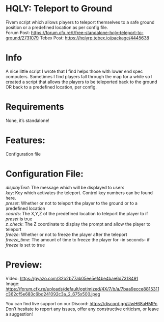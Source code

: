 # HQLY: Teleport to Ground
Fivem script which allows players to teleport themselves to a safe ground position or a predefined location as per config file.  
Forum Post: https://forum.cfx.re/t/free-standalone-hqly-teleport-to-ground/2731079
Tebex Post: https://hqlyrp.tebex.io/package/4445638

# Info
A nice little script I wrote that I find helps those with lower end spec computers. Sometimes I find players fall through the map for a while so I created a script that allows the players to be teleported back to the ground OR back to a predefined location, per config.

# Requirements
None, it’s standalone!

# Features:
Configuration file

# Configuration File:
_displayText_: The message which will be displayed to users\
_key_: Key which activates the teleport. Control key numbers can be found here.\
_preset_: Whether or not to teleport the player to the ground or to a predefined location\
_coords_: The X,Y,Z of the predefined location to teleport the player to if *preset* is true\
_z_check_: The Z coordinate to display the prompt and allow the player to teleport\
_freeze_: Whether or not to freeze the player after the teleport\
_freeze_time_: The amount of time to freeze the player for -in seconds- if *freeze* is set to true

# Preview:
Video: https://gyazo.com/32b2b77ab05ee5ef4be4bae6d7318491  
Image: https://forum.cfx.re/uploads/default/optimized/4X/7/b/a/7baa9ecce8815311c362cf5e683c6bd241092c3a_2_675x500.jpeg

You can find live support on our Discord: https://discord.gg/UwH68aHMPn  
Don’t hesitate to report any issues, offer any constructive criticism, or leave a suggestion!
